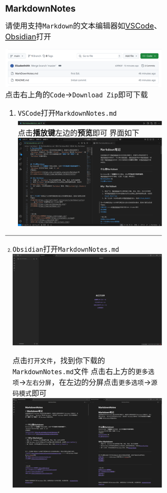 # MarkdownNotes
<font size=5>请使用支持`Markdown`的文本编辑器如[VSCode][1]、[Obsidian][2]打开

![下载文件](pic1.png)
点击右上角的`Code`->`Download Zip`即可下载


1. `VSCode`打开`MarkdownNotes.md`
   ![打开预览](pic2.png)
   点击**播放键**左边的**预览**即可
   界面如下
   ![预览界面](pic3.png)

---

2. `Obsidian`打开`MarkdownNotes.md`  
   ![Obsidian界面](pic4.png)  
   
   点击`打开文件`，找到你下载的`MarkdownNotes.md`文件
   点击右上方的`更多选项`->`左右分屏`，在左边的分屏点击`更多选项`->`源码模式`即可
   ![预览界面](pic5.png)</font>


[1]:<https://code.visualstudio.com/>
[2]:<https://obsidian.md/>


